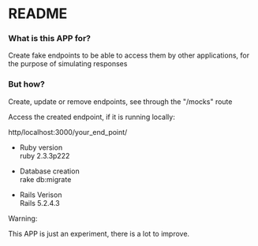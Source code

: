 # README

### What is this APP for?

Create fake endpoints to be able to access them by other applications, for the purpose of simulating responses

### But how?

Create, update or remove endpoints, see through the "/mocks" route

Access the created endpoint, if it is running locally:

http/localhost:3000/your_end_point/


* Ruby version  
  ruby 2.3.3p222  

* Database creation  
  rake db:migrate  
* Rails Verison  
  Rails 5.2.4.3  


Warning:

This APP is just an experiment, there is a lot to improve.


